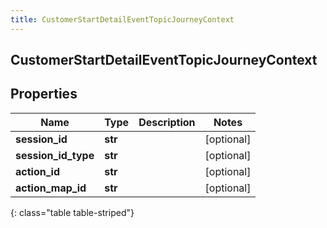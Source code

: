 ```yaml
---
title: CustomerStartDetailEventTopicJourneyContext
---
```

## CustomerStartDetailEventTopicJourneyContext

## Properties

|Name | Type | Description | Notes|
|------------ | ------------- | ------------- | -------------|
| **session_id** | **str** |  | [optional] |
| **session_id_type** | **str** |  | [optional] |
| **action_id** | **str** |  | [optional] |
| **action_map_id** | **str** |  | [optional] |
{: class="table table-striped"}


